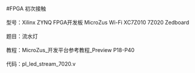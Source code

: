 <br>#FPGA 初次接触</br>
<br>型号：Xilinx ZYNQ FPGA开发板 MicroZus Wi-Fi XC7Z010 7Z020 Zedboard</br>
<br>题目：流水灯</br>
<br>教程：MicroZus_开发平台参考教程_Preview P18-P40</br>
<br>代码：pl_led_stream_7020.v</br>
